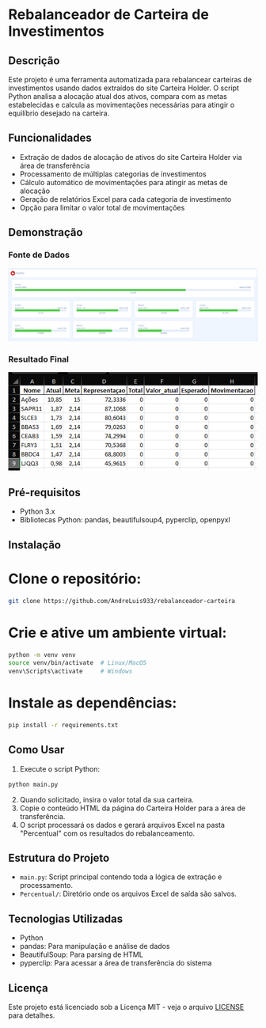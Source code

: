 # Rebalanceador de Carteira de Investimentos

## Descrição

Este projeto é uma ferramenta automatizada para rebalancear carteiras de investimentos usando dados extraídos do site Carteira Holder. O script Python analisa a alocação atual dos ativos, compara com as metas estabelecidas e calcula as movimentações necessárias para atingir o equilíbrio desejado na carteira.

## Funcionalidades

- Extração de dados de alocação de ativos do site Carteira Holder via área de transferência
- Processamento de múltiplas categorias de investimentos
- Cálculo automático de movimentações para atingir as metas de alocação
- Geração de relatórios Excel para cada categoria de investimento
- Opção para limitar o valor total de movimentações

## Demonstração

### Fonte de Dados
![Site onde vai ser extraido os dados](screenshots/site_holder.png)

### Resultado Final
![Resultado Final](screenshots/Resultado.png)

## Pré-requisitos

- Python 3.x
- Bibliotecas Python: pandas, beautifulsoup4, pyperclip, openpyxl

## Instalação

# Clone o repositório:
```bash
git clone https://github.com/AndreLuis933/rebalanceador-carteira
```
# Crie e ative um ambiente virtual:
```bash
python -m venv venv
source venv/bin/activate  # Linux/MacOS
venv\Scripts\activate     # Windows
```
# Instale as dependências:
```bash
pip install -r requirements.txt
```

## Como Usar

1. Execute o script Python:
```bash
python main.py
```
2. Quando solicitado, insira o valor total da sua carteira.
3. Copie o conteúdo HTML da página do Carteira Holder para a área de transferência.
4. O script processará os dados e gerará arquivos Excel na pasta "Percentual" com os resultados do rebalanceamento.

## Estrutura do Projeto

- `main.py`: Script principal contendo toda a lógica de extração e processamento.
- `Percentual/`: Diretório onde os arquivos Excel de saída são salvos.

## Tecnologias Utilizadas

- Python
- pandas: Para manipulação e análise de dados
- BeautifulSoup: Para parsing de HTML
- pyperclip: Para acessar a área de transferência do sistema

## Licença

Este projeto está licenciado sob a Licença MIT - veja o arquivo [LICENSE](./LICENSE) para detalhes.
